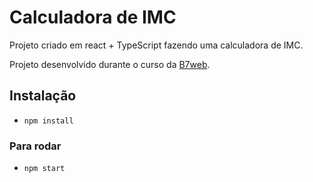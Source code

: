 # Calculadora de IMC

Projeto criado em react + TypeScript fazendo uma calculadora de IMC.

Projeto desenvolvido durante o curso da [B7web](https://b7web.com.br).

## Instalação
- `npm install`

### Para rodar
- `npm start`
